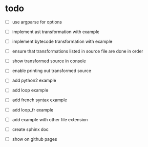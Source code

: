 # todo

- [ ] use argparse for options
- [ ] implement ast transformation with example
- [ ] implement bytecode transformation with example
- [ ] ensure that transformations listed in source file are done in order
- [ ] show transformed source in console
- [ ] enable printing out transformed source
- [ ] add python2 example 
- [ ] add loop example 
- [ ] add french syntax example 
- [ ] add loop_fr example 
- [ ] add example with other file extension
- [ ] create sphinx doc 
- [ ] show on github pages

